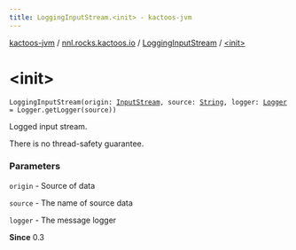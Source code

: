 ```yaml
---
title: LoggingInputStream.<init> - kactoos-jvm
---
```


[kactoos-jvm](../../index.html) / [nnl.rocks.kactoos.io](../index.html) / [LoggingInputStream](index.html) / [&lt;init&gt;](./-init-.html)

# &lt;init&gt;

`LoggingInputStream(origin: `[`InputStream`](http://docs.oracle.com/javase/8/docs/api/java/io/InputStream.html)`, source: `[`String`](https://kotlinlang.org/api/latest/jvm/stdlib/kotlin/-string/index.html)`, logger: `[`Logger`](http://docs.oracle.com/javase/8/docs/api/java/util/logging/Logger.html)` = Logger.getLogger(source))`

Logged input stream.

There is no thread-safety guarantee.

### Parameters

`origin` - Source of data

`source` - The name of source data

`logger` - The message logger

**Since**
0.3

